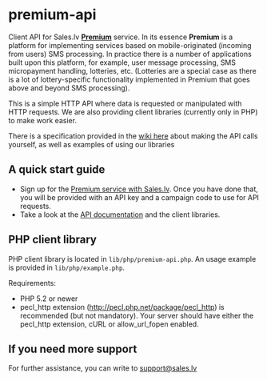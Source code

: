 premium-api
===========

Client API for Sales.lv **[Premium](http://www.sales.lv/lv/risinajumi/premium/)** service. In its essence **Premium** is a platform for
implementing services based on mobile-originated (incoming from users) SMS processing. In practice there is a number of applications
built upon this platform, for example, user message processing, SMS micropayment handling, lotteries, etc. (Lotteries are a special case
as there is a lot of lottery-specific functionality implemented in Premium that goes above and beyond SMS processing).

This is a simple HTTP API where data is requested or manipulated with HTTP requests. We are also providing client libraries
(currently only in PHP) to make work easier.

There is a specification provided in the [wiki here](https://github.com/Sales-LV/premium-api/wiki) about making the API calls yourself,
as well as examples of using our libraries

A quick start guide
------------
- Sign up for the [Premium service with Sales.lv](http://www.sales.lv/lv/risinajumi/premium/). Once you have done that, you will be provided with an API key and a campaign code to use for API requests.
- Take a look at the [API documentation](https://github.com/Sales-LV/premium-api/wiki) and the client libraries.

PHP client library
------------

PHP client library is located in `lib/php/premium-api.php`. An usage example is provided in `lib/php/example.php`.

Requirements:
* PHP 5.2 or newer
* pecl_http extension (http://pecl.php.net/package/pecl_http) is recommended (but not mandatory). Your server should have either the pecl_http extension, cURL or allow_url_fopen enabled.

If you need more support
------------

For further assistance, you can write to support@sales.lv